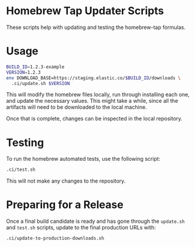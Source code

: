 # Homebrew Tap Updater Scripts

These scripts help with updating and testing the homebrew-tap formulas. 

# Usage

```bash
BUILD_ID=1.2.3-example
VERSION=1.2.3
env DOWNLOAD_BASE=https://staging.elastic.co/$BUILD_ID/downloads \
  .ci/update.sh $VERSION
```

This will modify the homebrew files locally, run through installing each one,
and update the necessary values. This might take a while, since all the
artifacts will need to be downloaded to the local machine.

Once that is complete, changes can be inspected in the local repository.

# Testing

To run the homebrew automated tests, use the following script:

```bash
.ci/test.sh
```

This will not make any changes to the repository.

# Preparing for a Release

Once a final build candidate is ready and has gone through the `update.sh` and
`test.sh` scripts, update to the final production URLs with:

```bash
.ci/update-to-production-downloads.sh
```
